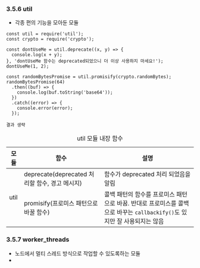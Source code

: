 ### 3.5.6 util

- 각종 편의 기능을 모아둔 모듈

```node
const util = require('util');
const crypto = require('crypto');

const dontUseMe = util.deprecate((x, y) => {
  console.log(x + y);
}, 'dontUseMe 함수는 deprecated되었으니 더 이상 사용하지 마세요!');
dontUseMe(1, 2);

const randomBytesPromise = util.promisify(crypto.randomBytes);
randomBytesPromise(64)
  .then((buf) => {
    console.log(buf.toString('base64'));
  })
  .catch((error) => {
    console.error(error);
  });
```

```shell
결과 생략
```

<table>
    <caption>util 모듈 내장 함수</caption>
    <thead>
        <tr>
            <th>모듈</th>
            <th>함수</th>
            <th>설명</th>
        </tr>
    </thead>
    <tbody>
        <tr>
            <td rowspan="2">util</td>
            <td>deprecate(deprecated 처리할 함수, 경고 메시지)</td>
            <td>함수가 deprecated 처리 되었음을 알림</td>
        </tr>
        <tr>
            <td>promisify(프로미스 패턴으로 바꿀 함수)</td>
            <td>콜백 패턴의 함수를 프로미스 패턴으로 바꿈. 반대로 프로미스를 콜백으로 바꾸는 <code>callbackify()</code>도 있지만 잘 사용되지는 않음</td>
        </tr>
    </tbody>
</table>

### 3.5.7 worker_threads

- 노드에서 멀티 스레드 방식으로 작업할 수 있도록하는 모듈
- 